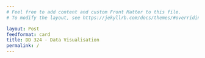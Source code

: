 ```yaml
---
# Feel free to add content and custom Front Matter to this file.
# To modify the layout, see https://jekyllrb.com/docs/themes/#overriding-theme-defaults

layout: Post
feedformat: card
title: DD 324 - Data Visualisation
permalink: /
---
```


